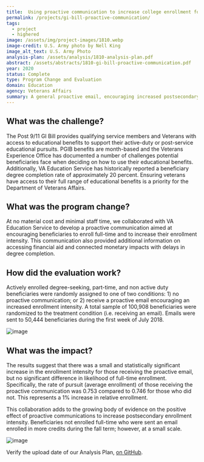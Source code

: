 ```yaml
---
title:  Using proactive communication to increase college enrollment for post-9/11 GI Bill beneficiaries
permalink: /projects/gi-bill-proactive-communication/
tags: 
  - project  
  - highered
image: /assets/img/project-images/1810.webp
image-credit: U.S. Army photo by Nell King
image_alt_text: U.S. Army Photo
analysis-plan: /assets/analysis/1810-analysis-plan.pdf
abstract: /assets/abstracts/1810-gi-bill-proactive-communication.pdf
year: 2020
status: Complete
type: Program Change and Evaluation
domain: Education
agency: Veterans Affairs
summary: A general proactive email, encouraging increased postsecondary enrollment, influenced the enrollment intensity of Post-9/11 GI Bill users
---
```

## What was the challenge?
The Post 9/11 GI Bill provides qualifying service members and Veterans with access to educational benefits to support their active-duty or post-service educational pursuits. PGIB benefits are month-based and the Veterans Experience Office has documented a number of challenges potential beneficiaries face when deciding on how to use their educational benefits. Additionally, VA Education Service has historically reported a beneficiary degree completion rate of approximately 20 percent. Ensuring veterans have access to their full range of educational benefits is a priority for the Department of Veterans Affairs.

## What was the program change?
At no material cost and minimal staff time, we collaborated with VA Education Service to develop a proactive communication aimed at encouraging beneficiaries to enroll full-time and to increase their enrollment intensity. This communication also provided additional information on accessing financial aid and connected monetary impacts with delays in degree completion. 

## How did the evaluation work?
Actively enrolled degree-seeking, part-time, and non active duty beneficiaries were randomly assigned to one of two conditions: 1) no proactive communication; or 2) receive a proactive email encouraging an increased enrollment intensity. A total sample of 100,908 beneficiaries were randomized to the treatment condition (i.e. receiving an email). Emails were sent to 50,444 beneficiaries during the first week of July 2018. 

![image]({{site.baseurl}}/assets/img/project-images/1810-letter.webp)

## What was the impact?
The results suggest that there was a small and statistically significant increase in the enrollment intensity for those receiving the proactive email, but no significant difference in likelihood of full-time enrollment. Specifically, the rate of pursuit (average enrollment) of those receiving the proactive communication was 0.753 compared to 0.746 for those who did not. This represents a 1% increase in relative enrollment.

This collaboration adds to the growing body of evidence on the positive effect of proactive communications to increase postsecondary enrollment intensity. Beneficiaries not enrolled full-time who were sent an email enrolled in more credits during the fall term; however, at a small scale. 

![image]({{site.baseurl}}/assets/img/project-images/1810-graph.webp)

Verify the upload date of our Analysis Plan, <a href="https://github.com/gsa-oes/office-of-evaluation-sciences/commits/master/assets/analysis/1810-analysis-plan.pdf">on GitHub</a>.
